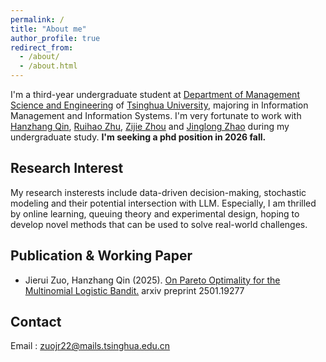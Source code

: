 ```yaml
---
permalink: /
title: "About me"
author_profile: true
redirect_from: 
  - /about/
  - /about.html
---
```


I'm a third-year undergraduate student at [Department of Management Science and Engineering](https://www.sem.tsinghua.edu.cn/mseen/) of [Tsinghua University](https://www.tsinghua.edu.cn/en/), majoring in Information Management and Information Systems. I'm very fortunate to work with [Hanzhang Qin](https://hanzhangqin.com/), [Ruihao Zhu](https://rzhu.github.io/), [Zijie Zhou](https://sites.mit.edu/zijiezhou/) and [Jinglong Zhao](https://www.bu.edu/questrom/profiles/jinglong-zhao/) during my undergraduate study. 
**I'm seeking a phd position in 2026 fall.** <br/> 
## Research Interest
My research insterests include data-driven decision-making, stochastic modeling and their potential intersection with LLM. Especially, I am thrilled by online learning, queuing theory and experimental design, hoping to develop novel methods that can be used to solve real-world challenges. <br/>
## Publication & Working Paper
- Jierui Zuo, Hanzhang Qin (2025). [On Pareto Optimality for the Multinomial Logistic Bandit.](https://arxiv.org/abs/2501.19277) arxiv preprint 2501.19277 <br/>

## Contact
Email : zuojr22@mails.tsinghua.edu.cn<br/><br/>

